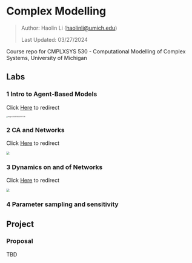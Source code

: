 # Complex Modelling

> Author: Haolin Li (haolinli@umich.edu)
>
> Last Updated: 03/27/2024

Course repo for CMPLXSYS 530 - Computational Modelling of Complex Systems, University of Michigan



## Labs

### 1 Intro to Agent-Based Models

Click [Here](https://github.com/HumblePasty/complex-modelling/tree/master/Labs/1%20Intro%20to%20Agent-Based%20Models) to redirect

<img src="https://rsdonkeyrepo1.oss-cn-hangzhou.aliyuncs.com/img/image-20240126221817738.png" alt="image-20240126221817738" style="zoom: 25%;" />



### 2 CA and Networks

Click [Here](https://github.com/HumblePasty/complex-modelling/tree/master/Labs/2%20CA%20and%20Networks) to redirect

<img src="https://rsdonkeyrepo1.oss-cn-hangzhou.aliyuncs.com/img/ant100samples.png" style="zoom:50%;" />



### 3 Dynamics on and of Networks

Click [Here](https://github.com/HumblePasty/complex-modelling/tree/master/Labs/3%20Dynamics%20on%20and%20of%20Networks) to redirect

<img src="https://rsdonkeyrepo1.oss-cn-hangzhou.aliyuncs.com/img/Problem1C.png" style="zoom:50%;" />



### 4 Parameter sampling and sensitivity



## Project

### Proposal

TBD
